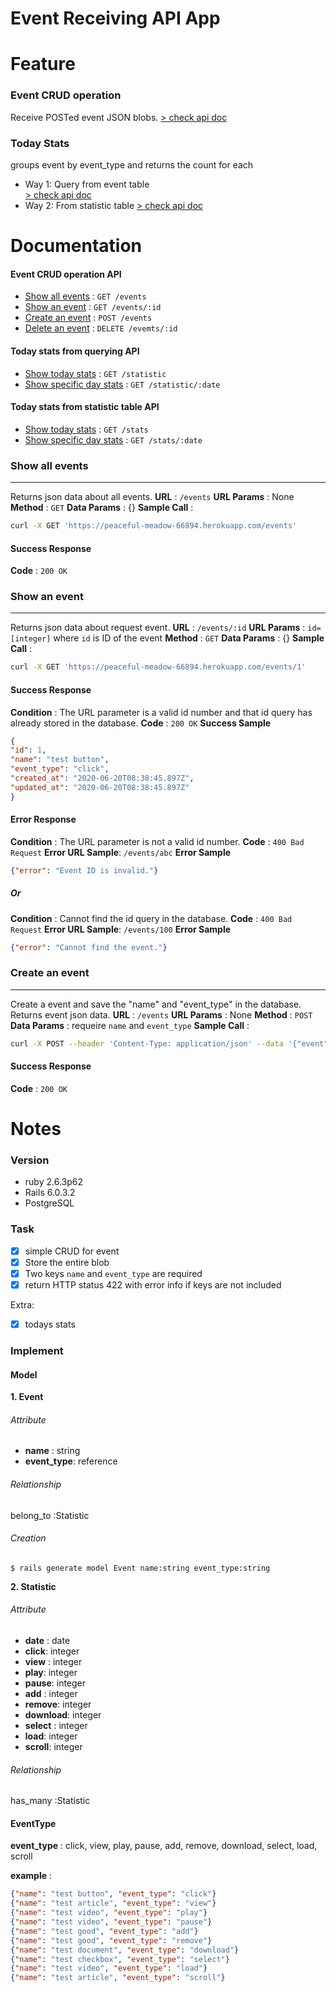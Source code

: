 # Event Receiving API App

Feature
====
### Event CRUD operation 
Receive POSTed event JSON blobs.
[> check api doc](#event-crud-operation-api)

### Today Stats
groups event by event_type and returns the count for each
* Way 1: Query from event table  
[> check api doc](#today-stats-from-querying-api)
* Way 2: From statistic table
[> check api doc](#today-stats-from-statistic-table-api)




Documentation
====
#### Event CRUD operation API
- [Show all events](#show-all-events) : `GET /events`
- [Show an event](#show-an-event) : `GET /events/:id`
- [Create an event](#create-an-event) : `POST /events`
- [Delete an event](#delete-an-event) : `DELETE /evemts/:id`

#### Today stats from querying API
- [Show today stats](#Showtodaystats-query) : `GET /statistic`
- [Show specific day stats](#Showspecificdaystats-query) : `GET /statistic/:date`

#### Today stats from statistic table API
- [Show today stats](#Showtodaystats-table) : `GET /stats`
- [Show specific day stats](#Showspecificdaystats-table) : `GET /stats/:date`


### **Show all events**
----
Returns json data about all events.
**URL** : `/events`
**URL Params** : None
**Method** : `GET`
**Data Params** : {}
**Sample Call** :
```bash
curl -X GET 'https://peaceful-meadow-66894.herokuapp.com/events'
```

#### Success Response
**Code** : `200 OK`

### **Show an event**
----
Returns json data about request event.
**URL** : `/events/:id`
**URL Params** : `id=[integer]` where `id` is ID of the event
**Method** : `GET`
**Data Params** : {}
**Sample Call** :
```bash
curl -X GET 'https://peaceful-meadow-66894.herokuapp.com/events/1'
```

#### Success Response
**Condition** : The URL parameter is a valid id number and that id query has already stored in the database.
**Code** : `200 OK`
**Success Sample**
```json
{
"id": 1,
"name": "test button",
"event_type": "click",
"created_at": "2020-06-20T08:38:45.897Z",
"updated_at": "2020-06-20T08:38:45.897Z"
}
```
#### Error Response
**Condition** : The URL parameter is not a valid id number.
**Code** : `400 Bad Request`
**Error URL Sample**: `/events/abc`
**Error Sample**
```json
{"error": "Event ID is invalid."}
```
##### Or
**Condition** : Cannot find the id query in the database.
**Code** : `400 Bad Request`
**Error URL Sample**: `/events/100`
**Error Sample**
```json
{"error": "Cannot find the event."}
```



### **Create an event**
----
Create a event and save the "name" and "event_type" in the database. Returns event json data.
**URL** : `/events`
**URL Params** : None
**Method** : `POST`
**Data Params** : requeire `name` and `event_type`
**Sample Call** :
```bash
curl -X POST --header 'Content-Type: application/json' --data '{"event" : {"name" : "test button", "event_type" : "click", "at" : "2020-06-12T00:00:01", "button_color" : "red" }}' 'https://peaceful-meadow-66894.herokuapp.com/events'
```

#### Success Response
**Code** : `200 OK`



Notes
====
### Version
* ruby 2.6.3p62
* Rails 6.0.3.2
* PostgreSQL


### Task
- [x] simple CRUD for event
- [x] Store the entire blob
- [x] Two keys `name` and `event_type` are required
- [x] return HTTP status 422 with error info if keys are not included

Extra: 
- [x] todays stats



### Implement

#### Model


**1. Event**

###### Attribute
* **name** : string
* **event_type**: reference

###### Relationship
belong_to :Statistic

###### Creation
`$ rails generate model Event name:string event_type:string`

**2. Statistic**

###### Attribute
* **date** : date
* **click**: integer
* **view** : integer
* **play**: integer
* **pause**: integer
* **add** : integer
* **remove**: integer
* **download**: integer
* **select** : integer
* **load**: integer
* **scroll**: integer


###### Relationship
has_many :Statistic



#### EventType

**event_type** :
click, view, play, pause, add, remove, download, select, load, scroll

**example** :
```json
{"name": "test button", "event_type": "click"}
{"name": "test article", "event_type": "view"}
{"name": "test video", "event_type": "play"}
{"name": "test video", "event_type": "pause"}
{"name": "test good", "event_type": "add"}
{"name": "test good", "event_type": "remove"}
{"name": "test document", "event_type": "download"}
{"name": "test checkbox", "event_type": "select"}
{"name": "test video", "event_type": "load"}
{"name": "test article", "event_type": "scroll"}
```

